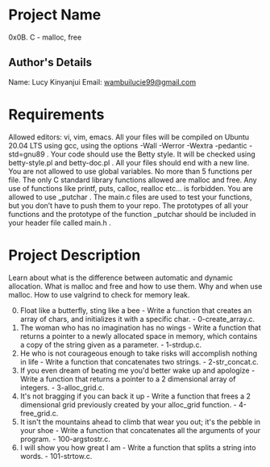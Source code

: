 # Project Name
0x0B. C - malloc, free
## Author's Details
Name: Lucy Kinyanjui
Email: wambuilucie99@gmail.com
# Requirements
Allowed editors: vi, vim, emacs.
All your files will be compiled on Ubuntu 20.04 LTS using gcc, using the options -Wall -Werror -Wextra -pedantic -std=gnu89 .
Your code should use the Betty style. It will be checked using betty-style.pl and betty-doc.pl .
All your files should end with a new line.
You are not allowed to use global variables.
No more than 5 functions per file.
The only C standard library functions allowed are malloc and free. Any use of functions like printf, puts, calloc, realloc etc… is forbidden.
You are allowed to use _putchar .
The main.c files are used to test your functions, but you don’t have to push them to your repo.
The prototypes of all your functions and the prototype of the function _putchar should be included in your header file called main.h .
# Project Description
Learn about what is the difference between automatic and dynamic allocation. What is malloc and free and how to use them. Why and when use malloc. How to use valgrind to check for memory leak.

0. Float like a butterfly, sting like a bee - Write a function that creates an array of chars, and initializes it with a specific char. - 0-create_array.c.
1. The woman who has no imagination has no wings - Write a function that returns a pointer to a newly allocated space in memory, which contains a copy of the string given as a parameter. - 1-strdup.c.
2. He who is not courageous enough to take risks will accomplish nothing in life - Write a function that concatenates two strings. - 2-str_concat.c.
3. If you even dream of beating me you'd better wake up and apologize -Write a function that returns a pointer to a 2 dimensional array of integers. - 3-alloc_grid.c.
4. It's not bragging if you can back it up - Write a function that frees a 2 dimensional grid previously created by your alloc_grid function. - 4-free_grid.c.
5. It isn't the mountains ahead to climb that wear you out; it's the pebble in your shoe - Write a function that concatenates all the arguments of your program. - 100-argstostr.c.
6. I will show you how great I am - Write a function that splits a string into words. - 101-strtow.c.

